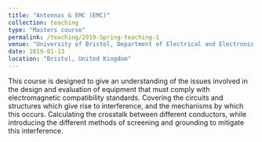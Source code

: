 ```yaml
---
title: "Antennas & EMC (EMC)"
collection: teaching
type: "Masters course"
permalink: /teaching/2019-Spring-teaching-1
venue: "University of Bristol, Department of Electrical and Electronic Engineering"
date: 2019-01-13
location: "Bristol, United Kingdom"
---
```


This course is designed to give an understanding of the issues involved in the design and evaluation of equipment that must comply with electromagnetic compatibility standards. Covering the circuits and structures which give rise to interference, and the mechanisms by which this occurs. Calculating the crosstalk between different conductors, while introducing the different methods of screening and grounding to mitigate this interference.
